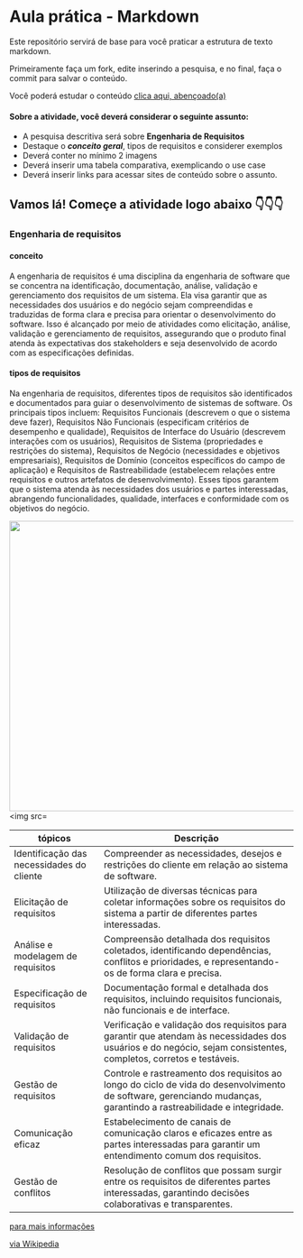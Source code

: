 # Aula prática - Markdown

Este repositório servirá de base para você praticar a estrutura de texto markdown. 

Primeiramente faça um fork, edite inserindo a pesquisa, e no final, faça o commit para salvar o conteúdo.

Você poderá estudar o conteúdo [clica aqui, abençoado(a)](https://docs.pipz.com/central-de-ajuda/learning-center/guia-basico-de-markdown#open)

#### Sobre a atividade, você deverá considerar o seguinte assunto:

- A pesquisa descritiva será sobre **Engenharia de Requisitos**
- Destaque o **_conceito geral_**, tipos de requisitos e considerer exemplos
- Deverá conter no mínimo 2 imagens
- Deverá inserir uma tabela comparativa, exemplicando o use case
- Deverá inserir links para acessar sites de conteúdo sobre o assunto.


## Vamos lá! Começe a atividade logo abaixo 👇👇👇



### Engenharia de requisitos

#### **conceito**


A engenharia de requisitos é uma disciplina da engenharia de software que se concentra na identificação, documentação, análise, validação e gerenciamento dos requisitos de um sistema. Ela visa garantir que as necessidades dos usuários e do negócio sejam compreendidas e traduzidas de forma clara e precisa para orientar o desenvolvimento do software. Isso é alcançado por meio de atividades como elicitação, análise, validação e gerenciamento de requisitos, assegurando que o produto final atenda às expectativas dos stakeholders e seja desenvolvido de acordo com as especificações definidas.

#### tipos de requisitos

Na engenharia de requisitos, diferentes tipos de requisitos são identificados e documentados para guiar o desenvolvimento de sistemas de software. Os principais tipos incluem: Requisitos Funcionais (descrevem o que o sistema deve fazer), Requisitos Não Funcionais (especificam critérios de desempenho e qualidade), Requisitos de Interface do Usuário (descrevem interações com os usuários), Requisitos de Sistema (propriedades e restrições do sistema), Requisitos de Negócio (necessidades e objetivos empresariais), Requisitos de Domínio (conceitos específicos do campo de aplicação) e Requisitos de Rastreabilidade (estabelecem relações entre requisitos e outros artefatos de desenvolvimento). Esses tipos garantem que o sistema atenda às necessidades dos usuários e partes interessadas, abrangendo funcionalidades, qualidade, interfaces e conformidade com os objetivos do negócio.

<img src=https://i.ytimg.com/vi/QK_0GppsvZ4/maxresdefault.jpg width="515px">  <img src=

|    tópicos                     | Descrição                                                                                                                                                      |
|--------------------------------|----------------------------------------------------------------------------------------------------------------------------------------------------------------|
| Identificação das necessidades do cliente | Compreender as necessidades, desejos e restrições do cliente em relação ao sistema de software.                                                      |
| Elicitação de requisitos       | Utilização de diversas técnicas para coletar informações sobre os requisitos do sistema a partir de diferentes partes interessadas.                       |
| Análise e modelagem de requisitos | Compreensão detalhada dos requisitos coletados, identificando dependências, conflitos e prioridades, e representando-os de forma clara e precisa.   |
| Especificação de requisitos    | Documentação formal e detalhada dos requisitos, incluindo requisitos funcionais, não funcionais e de interface.                                          |
| Validação de requisitos        | Verificação e validação dos requisitos para garantir que atendam às necessidades dos usuários e do negócio, sejam consistentes, completos, corretos e testáveis. |
| Gestão de requisitos           | Controle e rastreamento dos requisitos ao longo do ciclo de vida do desenvolvimento de software, gerenciando mudanças, garantindo a rastreabilidade e integridade. |
| Comunicação eficaz             | Estabelecimento de canais de comunicação claros e eficazes entre as partes interessadas para garantir um entendimento comum dos requisitos.               |
| Gestão de conflitos            | Resolução de conflitos que possam surgir entre os requisitos de diferentes partes interessadas, garantindo decisões colaborativas e transparentes.           |

[para mais informações](https://querobolsa.com.br/revista/engenharia-de-requisitos)


[via Wikipedia](https://pt.wikipedia.org/wiki/Engenharia_de_requisitos#:~:text=A%20engenharia%20de%20requisitos%20%C3%A9,manuten%C3%A7%C3%A3o%20ao%20longo%20do%20tempo.) 

